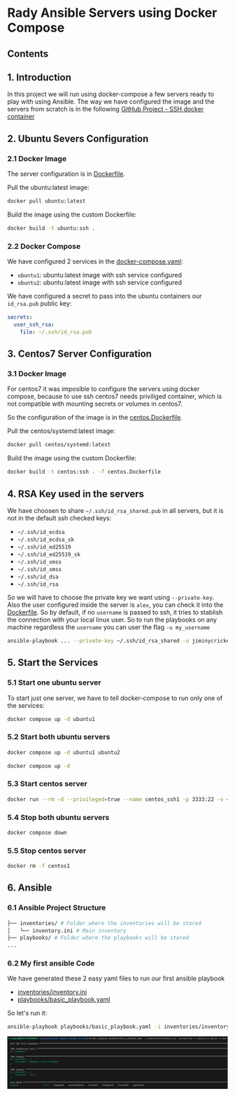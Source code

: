 # Rady Ansible Servers using Docker Compose

## Contents

## 1. Introduction

In this project we will run using docker-compose a few servers ready to play with using Ansible. The way we have configured the image and the servers from scratch is in the following [GitHub Project - SSH docker container](https://github.com/titocampis/ssh-docker-container)

## 2. Ubuntu Severs Configuration

### 2.1 Docker Image

The server configuration is in [Dockerfile](Dockerfile).

Pull the ubuntu:latest image:
```bash
docker pull ubuntu:latest
```

Build the image using the custom Dockerfile:
```bash
docker build -t ubuntu:ssh .
```

### 2.2 Docker Compose

We have configured 2 services in the [docker-compose.yaml](docker-compose.yaml):
- `ubuntu1`: ubuntu:latest image with ssh service configured
- `ubuntu2`: ubuntu:latest image with ssh service configured

We have configured a secret to pass into the ubuntu containers our `id_rsa.pub` public key:
```yaml
secrets:
  user_ssh_rsa:
    file: ~/.ssh/id_rsa.pub
```

## 3. Centos7 Server Configuration

### 3.1 Docker Image
For centos7 it was imposible to configure the servers using docker compose, because to use ssh centos7 needs priviliged container, which is not compatible with mounting secrets or volumes in centos7.

So the configuration of the image is in the [centos.Dockerfile](centos.Dockerfile).

Pull the centos/systemd:latest image:
```bash
docker pull centos/systemd:latest
```

Build the image using the custom Dockerfile:
```bash
docker build -t centos:ssh . -f centos.Dockerfile
```
## 4. RSA Key used in the servers

We have choosen to share `~/.ssh/id_rsa_shared.pub` in all servers, but it is not in the default ssh checked keys:
- `~/.ssh/id_ecdsa`
- `~/.ssh/id_ecdsa_sk`
- `~/.ssh/id_ed25519`
- `~/.ssh/id_ed25519_sk`
- `~/.ssh/id_xmss`
- `~/.ssh/id_xmss`
- `~/.ssh/id_dsa`
- `~/.ssh/id_rsa`

So we will have to choose the private key we want using `--private-key`. Also the user configured inside the server is `alex`, you can check it into the [Dockerfile](Dockerfile). So by default, if no `username` is passed to ssh, it tries to stablish the connection with your local linux user. So to run the playbooks on any machine regardless the `username` you can user the flag `-u my_username`
```bash
ansible-playbook ... --private-key ~/.ssh/id_rsa_shared -u jiminycricket
```

## 5. Start the Services
### 5.1 Start one ubuntu server
To start just one server, we have to tell docker-compose to run only one of the services:
```bash
docker compose up -d ubuntu1
```

### 5.2 Start both ubuntu servers
```bash
docker compose up -d ubuntu1 ubuntu2
```
```bash
docker compose up -d
```

### 5.3 Start centos server
```bash
docker run --rm -d --privileged=true --name centos_ssh1 -p 3333:22 -v ~/.ssh/id_rsa_shared.pub:/home/alex/.ssh/authorized_keys:ro centos:ssh
```

### 5.4 Stop both ubuntu servers
```bash
docker compose down
```

### 5.5 Stop centos server
```bash
docker rm -f centos1
```

## 6. Ansible

### 6.1 Ansible Project Structure
```bash
├── inventories/ # Folder where the inventories will be stored
│   └── inventory.ini # Main inventory
├── playbooks/ # Folder where the playbooks will be stored
...
```

### 6.2 My first ansible Code
We have generated these 2 easy yaml files to run our first ansible playbook
- [inventories/inventory.ini](inventories/inventory.ini)
- [playbooks/basic_playbook.yaml](playbooks/basic_playbook.yaml)

So let's run it:
```bash
ansible-playbook playbooks/basic_playbook.yaml -i inventories/inventory.ini --private-key ~/.ssh/id_rsa_shared -u alex
```
![im2.png](pictures/im2.png)
